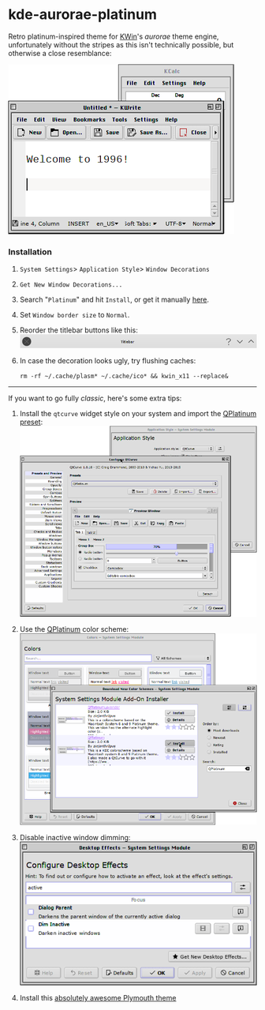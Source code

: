# kde-aurorae-platinum

Retro platinum-inspired theme for [KWin](https://en.wikipedia.org/wiki/KWin)'s _aurorae_ theme engine, unfortunately without the stripes as this isn't technically possible, but otherwise a close resemblance:

![Preview screenshot](./README-1.png)

### Installation
1. `System Settings`> `Application Style`> `Window Decorations`
2. `Get New Window Decorations...`
3. Search "`Platinum`" and hit `Install`, or get it manually [here](https://HERE).
4. Set `Window border size` to `Normal`.
5. Reorder the titlebar buttons like this:
   ![Preview screenshot](./README-2.png)
6. In case the decoration looks ugly, try flushing caches:
   
   ```
   rm -rf ~/.cache/plasm* ~/.cache/ico* && kwin_x11 --replace&
   ```

---

If you want to go fully _classic_, here's some extra tips:

1. Install the `qtcurve` widget style on your system and import the [QPlatinum preset](https://store.kde.org/p/1287743/):
![Widget Style screenshot](./README-tip1.png)

2. Use the [QPlatinum](https://store.kde.org/p/1287747/) color scheme:
![Color Scheme screenshot](./README-tip2.png)

3. Disable inactive window dimming:
![Desktop Effects](./README-tip3.png)

4. Install this [absolutely awesome Plymouth theme](https://store.kde.org/p/1284643/)

